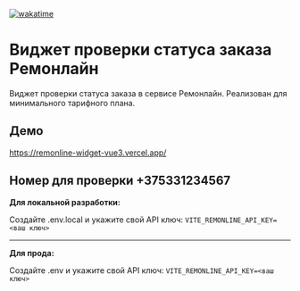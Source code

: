 [![wakatime](https://wakatime.com/badge/user/b4c85a5e-1977-4c82-8f69-188ee9bb7c71/project/e20529ba-c5b6-4e36-8bdb-b68a8db4f7a5.svg)](https://wakatime.com/badge/user/b4c85a5e-1977-4c82-8f69-188ee9bb7c71/project/e20529ba-c5b6-4e36-8bdb-b68a8db4f7a5)

# Виджет проверки статуса заказа Ремонлайн
Виджет проверки статуса заказа в сервисе Ремонлайн. Реализован для минимального тарифного плана.

## Демо
https://remonline-widget-vue3.vercel.app/

Номер для проверки +375331234567
---
**Для локальной разработки:**

Создайте .env.local и укажите свой API ключ:
`VITE_REMONLINE_API_KEY=<ваш ключ>`

---

**Для прода:**

Создайте .env и укажите свой API ключ:
`VITE_REMONLINE_API_KEY=<ваш ключ>`



